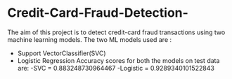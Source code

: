 # Credit-Card-Fraud-Detection-
The aim of this project is to detect credit-card fraud transactions using two machine learning models.
The two ML models used are :
- Support VectorClassifier(SVC)
- Logistic Regression
Accuracy scores for both the models on test data are:
-SVC  =   0.883248730964467
-Logistic = 0.9289340101522843
